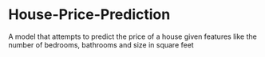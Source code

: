 # House-Price-Prediction
A model that attempts to predict the price of a house given features like the number of bedrooms, bathrooms and size in square feet
